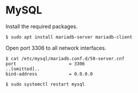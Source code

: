 # MySQL

Install the required packages.

```
$ sudo apt install mariadb-server mariadb-client
```

Open port 3306 to all network interfaces.

```
$ cat /etc/mysql/mariadb.conf.d/50-server.cnf
port                    = 3306
..[omitted]..
bind-address            = 0.0.0.0

$ sudo systemctl restart mysql
```
